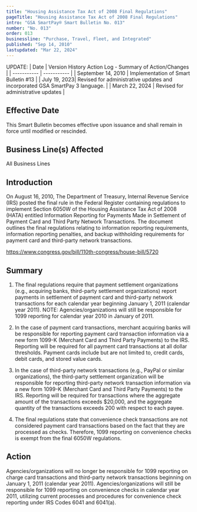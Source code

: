 ```yaml
---
title: "Housing Assistance Tax Act of 2008 Final Regulations"
pageTitle: "Housing Assistance Tax Act of 2008 Final Regulations"
intro: "GSA SmartPay® Smart Bulletin No. 013"
number: "No. 013"
order: 013
businessline: "Purchase, Travel, Fleet, and Integrated"
published: "Sep 14, 2010"
lastupdated: "Mar 22, 2024"
---
```


UPDATE:
| Date | Version History Action Log - Summary of Action/Changes |
| ----------- | ----------- |
| September 14, 2010 | Implementation of Smart Bulletin #13 |
| July 19, 2023| Revised for administrative updates and incorporated GSA SmartPay 3 language. |
| March 22, 2024 | Revised for administrative updates |

## Effective Date

This Smart Bulletin becomes effective upon issuance and shall remain in force until modified or rescinded. 


## Business Line(s) Affected

All Business Lines


## Introduction

On August 16, 2010, The Department of Treasury, Internal Revenue Service (IRS) posted the final rule in the Federal Register containing regulations to implement Section 6050W of the Housing Assistance Tax Act of 2008 (HATA) entitled Information Reporting for Payments Made in Settlement of Payment Card and Third Party Network Transactions. The document outlines the final regulations relating to information reporting requirements, information reporting penalties, and backup withholding requirements for payment card and third-party network transactions. 

https://www.congress.gov/bill/110th-congress/house-bill/5720


## Summary

1. The final regulations require that payment settlement organizations (e.g., acquiring banks, third-party settlement organizations) report payments in settlement of payment card and third-party network transactions for each calendar year beginning January 1, 2011 (calendar year 2011). NOTE: Agencies/organizations will still be responsible for 1099 reporting for calendar year 2010 in January of 2011. 

2. In the case of payment card transactions, merchant acquiring banks will be responsible for reporting payment card transaction information via a new form 1099-K (Merchant Card and Third Party Payments) to the IRS. Reporting will be required for all payment card transactions at all dollar thresholds. Payment cards include but are not limited to, credit cards, debit cards, and stored value cards.

3. In the case of third-party network transactions (e.g., PayPal or similar organizations), the third-party settlement organization will be responsible for reporting third-party network transaction information via a new form 1099-K (Merchant Card and Third Party Payments) to the IRS. Reporting will be required for transactions where the aggregate amount of the transactions exceeds $20,000, and the aggregate quantity of the transactions exceeds 200 with respect to each payee. 

4. The final regulations state that convenience check transactions are not considered payment card transactions based on the fact that they are processed as checks. Therefore, 1099 reporting on convenience checks is exempt from the final 6050W regulations. 


## Action

Agencies/organizations will no longer be responsible for 1099 reporting on charge card transactions and third-party network transactions beginning on January 1, 2011 (calendar year 2011). Agencies/organizations will still be responsible for 1099 reporting on convenience checks in calendar year 2011, utilizing current processes and procedures for convenience check reporting under IRS Codes 6041 and 6041(a). 
